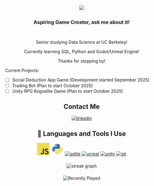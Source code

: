 
<h1 align="center">
    <img src="https://readme-typing-svg.herokuapp.com/?font=Righteous&size=35&center=true&vCenter=true&width=500&height=70&duration=3000&lines=안녕하세요!+Hi+There!+👋;+I'm+Christopher!;" />
</h1>

<h3 align="center">Aspiring Game Creator, ask me about it!</h3>

<br/>

<div align="center">
  
  Senior studying Data Science at UC Berkeley!

  Currently learning SQL, Python and Godot/Unreal Engine!
  
  Thanks for stopping by!

<div align="left">

Current Projects:
- [ ] Social Deduction App Game (Development started September 2025)
- [ ] Trading Bot (Plan to start October 2025)
- [ ] Unity RPG Roguelite Game (Plan to start October 2025)

<div align = "center">

<h2>Contact Me</h2>
<p><a target="_blank" href="https://www.linkedin.com/in/https://www.linkedin.com/in/christopheruyi/" style="display: inline-block;"><img src="https://img.shields.io/badge/linkedin-logo?style=for-the-badge&logo=linkedin&logoColor=white&color=%230a77b6" alt="linkedin" /></a></p>

<h2>🚀 Languages and Tools I Use</h2>
<p><a target="_blank" href="https://raw.githubusercontent.com/devicons/devicon/master/icons/javascript/javascript-original.svg" style="display: inline-block;"><img src="https://raw.githubusercontent.com/devicons/devicon/master/icons/javascript/javascript-original.svg" alt="javascript" width="42" height="42" /></a>
<a target="_blank" href="https://raw.githubusercontent.com/devicons/devicon/master/icons/python/python-original.svg" style="display: inline-block;"><img src="https://raw.githubusercontent.com/devicons/devicon/master/icons/python/python-original.svg" alt="python" width="42" height="42" /></a>
<a target="_blank" href="https://www.vectorlogo.zone/logos/sqlite/sqlite-icon.svg" style="display: inline-block;"><img src="https://www.vectorlogo.zone/logos/sqlite/sqlite-icon.svg" alt="sqlite" width="42" height="42" /></a>
<a target="_blank" href="https://raw.githubusercontent.com/kenangundogan/fontisto/036b7eca71aab1bef8e6a0518f7329f13ed62f6b/icons/svg/brand/unreal-engine.svg" style="display: inline-block;"><img src="https://raw.githubusercontent.com/kenangundogan/fontisto/036b7eca71aab1bef8e6a0518f7329f13ed62f6b/icons/svg/brand/unreal-engine.svg" alt="unreal" width="42" height="42" /></a>
<a target="_blank" href="https://www.vectorlogo.zone/logos/unity3d/unity3d-icon.svg" style="display: inline-block;"><img src="https://www.vectorlogo.zone/logos/unity3d/unity3d-icon.svg" alt="unity" width="42" height="42" /></a>
<a target="_blank" href="https://www.vectorlogo.zone/logos/git-scm/git-scm-icon.svg" style="display: inline-block;"><img src="https://www.vectorlogo.zone/logos/git-scm/git-scm-icon.svg" alt="git" width="42" height="42" /></a></p>

###

<div align="center">
    
  <img src="https://streak-stats.demolab.com?user=xochris&locale=en&mode=daily&theme=dracula&hide_border=false&border_radius=5" height="150" alt="streak graph"  />
</div>

###

![Recently Played](https://spotify-recently-played-readme.vercel.app/api?user=cyns2nsjy0dfarjbu784fica1)

###
